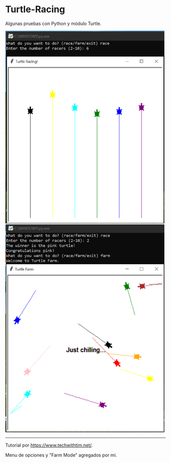 # Turtle-Racing

Algunas pruebas con Python y módulo Turtle.

<img src="https://github.com/guidocano/Turtle-Racing/blob/main/screenshots/turtle1.png" width="500" >   <img src="https://github.com/guidocano/Turtle-Racing/blob/main/screenshots/turtle2.png" width="500" >



-------------------------------------

Tutorial por https://www.techwithtim.net/.

Menu de opciones y "Farm Mode" agregados por mi.
